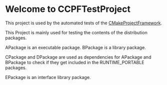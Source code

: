 # Welcome to CCPFTestProject #

This project is used by the automated tests of the [CMakeProjectFramework](https://github.com/Knitschi/CMakeProjectFramework).

This Project is mainly used for testing the contents of the distribution packages.

APackage is an executable package.
BPackage is a library package.

CPackage and DPackage are used as dependencies for APackage and BPackage to check if they get included in the RUNTIME_PORTABLE packages.

EPackage is an interface library package.
